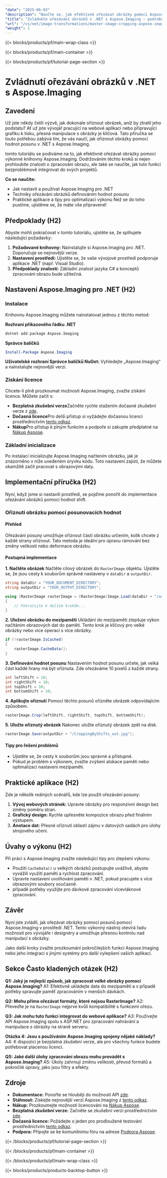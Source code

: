 ```yaml
---
"date": "2025-06-03"
"description": "Naučte se, jak efektivně ořezávat obrázky pomocí Aspose.Imaging pro .NET. Tato příručka se zabývá nastavením, technikami a praktickými aplikacemi."
"title": "Zvládněte ořezávání obrázků v .NET s Aspose.Imaging – podrobný návod"
"url": "/cs/net/image-transformations/master-image-cropping-aspose-imaging-dotnet/"
"weight": 1
---
```


{{< blocks/products/pf/main-wrap-class >}}

{{< blocks/products/pf/main-container >}}

{{< blocks/products/pf/tutorial-page-section >}}
# Zvládnutí ořezávání obrázků v .NET s Aspose.Imaging

## Zavedení
Už jste někdy čelili výzvě, jak dokonale oříznout obrázek, aniž by ztratil jeho podstatu? Ať už jste vývojář pracující na webové aplikaci nebo připravující grafiku k tisku, přesná manipulace s obrázky je klíčová. Tato příručka se touto potřebou zabývá tím, že vás naučí, jak oříznout obrázky pomocí hodnot posunu v .NET s Aspose.Imaging.

tomto tutoriálu se podíváme na to, jak efektivně ořezávat obrázky pomocí výkonné knihovny Aspose.Imaging. Dodržováním těchto kroků si nejen prohloubíte znalosti o zpracování obrazu, ale také se naučíte, jak tuto funkci bezproblémově integrovat do svých projektů.

**Co se naučíte:**
- Jak nastavit a používat Aspose.Imaging pro .NET
- Techniky ořezávání obrázků definováním hodnot posunu
- Praktické aplikace a tipy pro optimalizaci výkonu
Než se do toho pustíme, ujistěme se, že máte vše připravené!

## Předpoklady (H2)
Abyste mohli pokračovat v tomto tutoriálu, ujistěte se, že splňujete následující požadavky:

1. **Požadované knihovny:** Nainstalujte si Aspose.Imaging pro .NET. Doporučuje se nejnovější verze.
2. **Nastavení prostředí:** Ujistěte se, že vaše vývojové prostředí podporuje aplikace .NET (např. Visual Studio).
3. **Předpoklady znalostí:** Základní znalost jazyka C# a konceptů zpracování obrazu bude užitečná.

## Nastavení Aspose.Imaging pro .NET (H2)

### Instalace
Knihovnu Aspose.Imaging můžete nainstalovat jednou z těchto metod:

**Rozhraní příkazového řádku .NET**
```bash
dotnet add package Aspose.Imaging
```

**Správce balíčků**
```powershell
Install-Package Aspose.Imaging
```

**Uživatelské rozhraní Správce balíčků NuGet:** Vyhledejte „Aspose.Imaging“ a nainstalujte nejnovější verzi.

### Získání licence
Chcete-li plně prozkoumat možnosti Aspose.Imaging, zvažte získání licence. Můžete začít s:
- **Bezplatná zkušební verze**Začněte rychle stažením dočasné zkušební verze z [zde](https://releases.aspose.com/imaging/net/).
- **Dočasná licence**Pro delší přístup si vyžádejte dočasnou licenci prostřednictvím [tento odkaz](https://purchase.aspose.com/temporary-license/).
- **Nákup**Pro přístup k plným funkcím a podpoře si zakupte předplatné na [Nákup Aspose](https://purchase.aspose.com/buy).

### Základní inicializace
Po instalaci inicializujte Aspose.Imaging načtením obrázku, jak je znázorněno v níže uvedeném úryvku kódu. Toto nastavení zajistí, že můžete okamžitě začít pracovat s obrazovými daty.

## Implementační příručka (H2)
Nyní, když jsme si nastavili prostředí, se pojďme ponořit do implementace ořezávání obrázků pomocí hodnot shift.

### Oříznutí obrázku pomocí posunovacích hodnot
#### Přehled
Ořezávání posuny umožňuje oříznout části obrázku určením, kolik chcete z každé strany oříznout. Tato metoda je ideální pro úpravu rámování bez změny velikosti nebo deformace obrázku.

#### Postupná implementace
**1. Načtěte obrázek**
Načtěte cílový obrázek do `RasterImage` objektu. Ujistěte se, že jsou cesty k souborům správně nastaveny v `dataDir` a `outputDir`.

```csharp
string dataDir = "YOUR_DOCUMENT_DIRECTORY";
string outputDir = "YOUR_OUTPUT_DIRECTORY";

using (RasterImage rasterImage = (RasterImage)Image.Load(dataDir + "/aspose-logo.jpg"))
{
    // Pokračujte k dalším krokům...
}
```
**2. Uložení obrázku do mezipaměti**
Ukládání do mezipaměti zlepšuje výkon načítáním obrazových dat do paměti. Tento krok je klíčový pro velké obrázky nebo více operací s více obrázky.

```csharp
if (!rasterImage.IsCached)
{
    rasterImage.CacheData();
}
```
**3. Definování hodnot posunu**
Nastavením hodnot posunu určete, jak velká část každé hrany má být oříznuta. Zde ořezáváme 10 pixelů z každé strany.

```csharp
int leftShift = 10;
int rightShift = 10;
int topShift = 10;
int bottomShift = 10;
```
**4. Aplikujte oříznutí**
Pomocí těchto posunů ořízněte obrázek odpovídajícím způsobem.

```csharp
rasterImage.Crop(leftShift, rightShift, topShift, bottomShift);
```
**5. Uložte oříznutý obrázek**
Nakonec uložte oříznutý obrázek zpět na disk.

```csharp
rasterImage.Save(outputDir + "/CroppingByShifts_out.jpg");
```
#### Tipy pro řešení problémů
- Ujistěte se, že cesty k souborům jsou správné a přístupné.
- Pokud je problém s výkonem, zvažte zvýšení alokace paměti nebo optimalizaci nastavení mezipaměti.

## Praktické aplikace (H2)
Zde je několik reálných scénářů, kde lze použít ořezávání posuny:
1. **Vývoj webových stránek:** Upravte obrázky pro responzivní design bez změny poměru stran.
2. **Grafický design:** Rychle upřesněte kompozice obrazu před finálním výstupem.
3. **Anotace dat:** Přesné oříznutí oblastí zájmu v datových sadách pro úlohy strojového učení.

## Úvahy o výkonu (H2)
Při práci s Aspose.Imaging zvažte následující tipy pro zlepšení výkonu:
- Použití `CacheData()` u velkých obrázků postupujte uvážlivě, abyste vyvážili využití paměti a rychlost zpracování.
- Upravte nastavení uvolňování paměti v .NET, pokud pracujete s více obrazovými soubory současně.
- případě potřeby využijte pro dávkové zpracování vícevláknové zpracování.

## Závěr
Nyní jste zvládli, jak ořezávat obrázky pomocí posunů pomocí Aspose.Imaging v prostředí .NET. Tento výkonný nástroj otevírá řadu možností pro vývojáře i designéry a umožňuje přesnou kontrolu nad manipulací s obrázky.

Jako další kroky zvažte prozkoumání pokročilejších funkcí Aspose.Imaging nebo jeho integraci s jinými systémy pro další vylepšení vašich aplikací.

## Sekce Často kladených otázek (H2)
**Q1: Jaký je nejlepší způsob, jak zpracovat velké obrázky pomocí Aspose.Imaging?**
A1: Efektivně ukládejte data do mezipaměti a v případě potřeby spravujte paměť zpracováním v menších dávkách.

**Q2: Mohu přímo ořezávat formáty, které nejsou RasterImage?**
A2: Převeďte je na `RasterImage` nejprve kvůli kompatibilitě s funkcemi ořezu.

**Q3: Jak mohu tuto funkci integrovat do webové aplikace?**
A3: Používejte API Aspose.Imaging spolu s ASP.NET pro zpracování nahrávání a manipulace s obrázky na straně serveru.

**Otázka 4: Jsou s používáním Aspose.Imaging spojeny nějaké náklady?**
A4: K dispozici je bezplatná zkušební verze, ale pro všechny funkce budete potřebovat placenou licenci.

**Q5: Jaké další úlohy zpracování obrazu mohu provádět s Aspose.Imaging?**
A5: Úkoly zahrnují změnu velikosti, převod formátů a pokročilé úpravy, jako jsou filtry a efekty.

## Zdroje
- **Dokumentace:** Ponořte se hlouběji do možností API [zde](https://reference.aspose.com/imaging/net/).
- **Stáhnout:** Získejte nejnovější verzi Aspose.Imaging z [tento odkaz](https://releases.aspose.com/imaging/net/).
- **Nákup:** Prozkoumejte možnosti licencování na [Nákup Aspose](https://purchase.aspose.com/buy).
- **Bezplatná zkušební verze:** Začněte se zkušební verzí prostřednictvím [zde](https://releases.aspose.com/imaging/net/).
- **Dočasná licence:** Požádejte o jeden pro prodloužené testování prostřednictvím [tento odkaz](https://purchase.aspose.com/temporary-license/).
- **Podpora:** Připojte se ke komunitnímu fóru na adrese [Podpora Aspose](https://forum.aspose.com/c/imaging/10).

{{< /blocks/products/pf/tutorial-page-section >}}

{{< /blocks/products/pf/main-container >}}

{{< /blocks/products/pf/main-wrap-class >}}

{{< blocks/products/products-backtop-button >}}